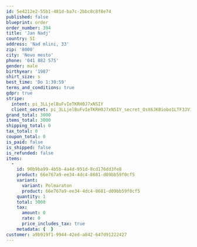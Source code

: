 ```yaml
---
id: 5e4212e2-55b1-481d-ba7c-2bbc8c8f8e74
published: false
blueprint: order
order_number: 394
title: 'Jan Nadj'
country: SI
address: 'Nad mlini, 33'
zip: '8000'
city: 'Novo mesto'
phone: '041 882 575'
gender: male
birthyear: '1987'
shirt_size: s
best_time: 'Do 1:39:59'
terms_and_conditions: true
gdpr: true
stripe:
  intent: pi_3LLjelBuFvIeTKRH0J7xNSIY
  client_secret: pi_3LLjelBuFvIeTKRH0J7xNSIY_secret_OsX6JKBiobo1LTF3JV1jEWIci
grand_total: 3000
items_total: 3000
shipping_total: 0
tax_total: 0
coupon_total: 0
is_paid: false
is_shipped: false
is_refunded: false
items:
  -
    id: 90b9ba99-4b5b-4a4d-951d-8cd176dd3fe8
    product: 66e767a9-ee34-4dc4-8681-d09bb59f0cf5
    variant:
      variant: Polmaraton
      product: 66e767a9-ee34-4dc4-8681-d09bb59f0cf5
    quantity: 1
    total: 3000
    tax:
      amount: 0
      rate: 0
      price_includes_tax: true
    metadata: {  }
customer: a9b919f1-9944-42ed-a842-647d91222427
---
```

